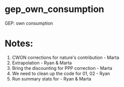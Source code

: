 # gep_own_consumption
GEP: own consumption


# Notes: 
1. CWON corrections for nature's contribution - Marta
2. Extrapolation - Ryan & Marta
3. Bring the discounting for PPP correction - Marta
4. We need to clean up the code for 01, 02 - Ryan
5. Run summary stats for - Ryan & Marta